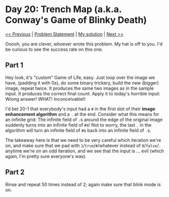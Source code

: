 # Day 20: Trench Map (a.k.a. Conway's Game of Blinky Death)
[<< Previous](Day19.md) | [Problem Statement](https://adventofcode.com/2021/day/20) | [My solution](../src/main/kotlin/puzzles/Day20.kt) | [Next >>](Day21.md)

Ooooh, you are clever, whoever wrote this problem. My hat is off to you. I'd be curious to see the success rate on this one.

## Part 1
Hey look, it's "custom" Game of Life, easy. Just loop over the image we have, (padding it with 0s), do some binary trickery, build the new (bigger) image, repeat twice. It produces the same two images as in the sample input. It produces the correct final count. Apply it to today's horrible input: Wrong answer! WHAT! Inconceivable!!

I'd bet 20-1 that everybody's input had a `#` in the first slot of their **image enhancement algorithm** and a `.` at the end. Consider what this means for an infinite grid: The infinite field of `.`s around the edge of the original image suddenly turns into an infinite field of `#`s! Not to worry, the last `.` in the algorithm will turn an infinite field of `#`s back into an infinite field of `.`s.

The takeaway here is that we need to be very careful which iteration we're on, and make sure that we pad with `1`/`true`/`#`/whatever instead of `0`/`false`/`.` anytime we're on an odd iteration, and we see that the input is ... evil (which again, I'm pretty sure everyone's was).

## Part 2
Rinse and repeat 50 times instead of 2; again make sure that blink mode is on.